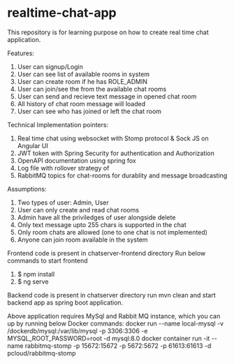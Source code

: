 # realtime-chat-app

This repository is for learning purpose on how to create real time chat application.

Features:
1. User can signup/Login
2. User can see list of available rooms in system
3. User can create room if he has ROLE_ADMIN
4. User can join/see the from the available chat rooms
5. User can send and recieve text message in opened chat room
6. All history of chat room message will loaded
7. User can see who has joined or left the chat room

Technical Implementation pointers:
1. Real time chat using websocket with Stomp protocol & Sock JS on Angular UI
2. JWT token with Spring Security for authentication and Authorization 
3. OpenAPI documentation using spring fox
4. Log file with rollover strategy of
5. RabbitMQ topics for chat-rooms for durablity and message broadcasting

Assumptions:
1. Two types of user: Admin, User
2. User can only create and read chat rooms
3. Admin have all the priviledges of user alongside delete 
1. Only text message upto 255 chars is supported in the chat
2. Only room chats are allowed (one to one chat is not implemented)
3. Anyone can join room available in the system

Frontend code is present in chatserver-frontend directory
Run below commands to start frontend
1. $ npm install
2. $ ng serve

Backend code is present in chatserver directory
run mvn clean and start backend app as spring boot application.

Above application requires MySql and Rabbit MQ instance, which you can up by running below Docker commands:
docker run --name local-mysql -v /dockerdb/mysql:/var/lib/mysql -p 3306:3306 -e MYSQL_ROOT_PASSWORD=root -d mysql:8.0
docker container run -it --name rabbitmq-stomp -p 15672:15672 -p 5672:5672 -p 61613:61613 -d pcloud/rabbitmq-stomp



